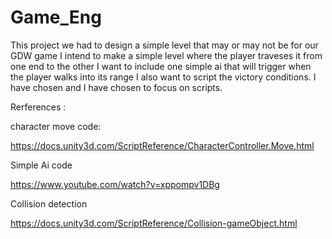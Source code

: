 # Game_Eng

This project we had to design a simple level that may or may not be for our GDW game I intend to make a simple level where the player traveses it from one end to the other I want to include one simple ai that will trigger when the player walks into its range I also want to script the victory conditions. I have chosen and I have chosen to focus on scripts.

Rerferences : 

character move code:

https://docs.unity3d.com/ScriptReference/CharacterController.Move.html

Simple Ai code

https://www.youtube.com/watch?v=xppompv1DBg

Collision detection

https://docs.unity3d.com/ScriptReference/Collision-gameObject.html

